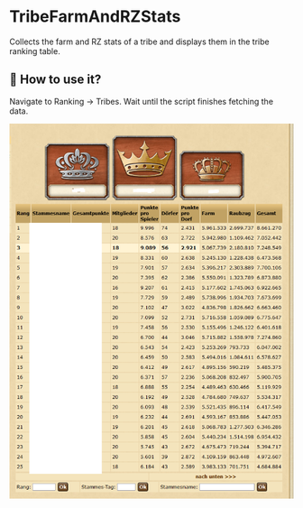 # TribeFarmAndRZStats

Collects the farm and RZ stats of a tribe and displays them in the tribe ranking table.

## 🚀 How to use it?
Navigate to Ranking -> Tribes. Wait until the script finishes fetching the data.

![image info](./assets/screenshot.png)